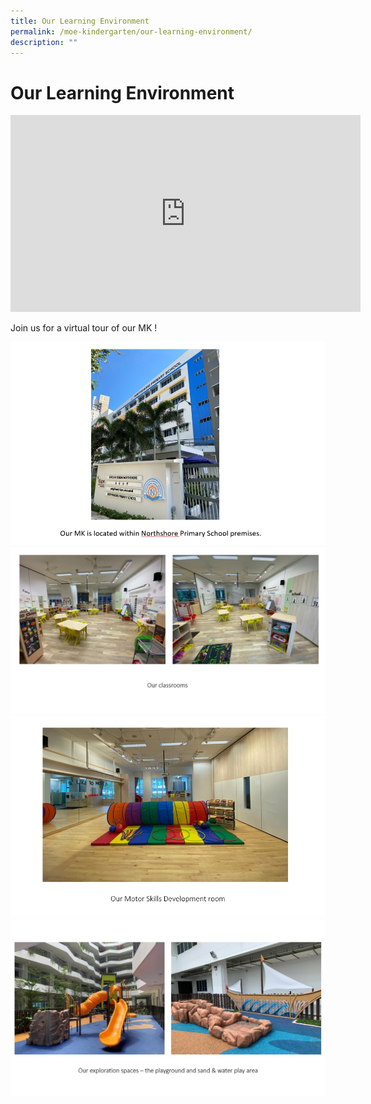 ```yaml
---
title: Our Learning Environment
permalink: /moe-kindergarten/our-learning-environment/
description: ""
---
```

# **Our Learning Environment**

<iframe width="560" height="315" src="https://www.youtube.com/embed/sC160_SpgCg" title="YouTube video player" frameborder="0" allow="accelerometer; autoplay; clipboard-write; encrypted-media; gyroscope; picture-in-picture" allowfullscreen></iframe>

Join us for a virtual tour of our MK !

<img src="/images/MK_Learning_Env_pic_01.jpg" />

<img src="/images/MK_Learning_Env_pic_02.jpg" />
<img src="/images/MK_Learning_Env_pic_03.jpg" />
<img src="/images/MK_Learning_Env_pic_04.jpg" />